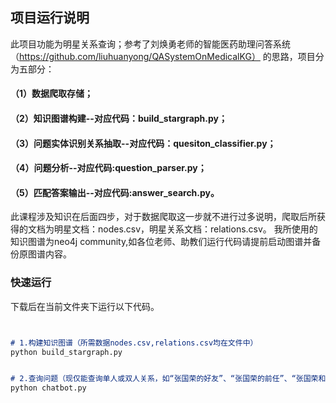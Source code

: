 ## 项目运行说明

此项目功能为明星关系查询；参考了刘焕勇老师的智能医药助理问答系统（https://github.com/liuhuanyong/QASystemOnMedicalKG） 的思路，项目分为五部分：
#### （1）数据爬取存储；
#### （2）知识图谱构建--对应代码：build_stargraph.py；
#### （3）问题实体识别关系抽取--对应代码：quesiton_classifier.py；
#### （4）问题分析--对应代码:question_parser.py；
#### （5）匹配答案输出--对应代码:answer_search.py。
此课程涉及知识在后面四步，对于数据爬取这一步就不进行过多说明，爬取后所获得的文档为明星文档：nodes.csv，明星关系文档：relations.csv。
我所使用的知识图谱为neo4j community,如各位老师、助教们运行代码请提前启动图谱并备份原图谱内容。


### 快速运行
下载后在当前文件夹下运行以下代码。


```markdown


# 1.构建知识图谱（所需数据nodes.csv,relations.csv均在文件中）
python build_stargraph.py


# 2.查询问题（现仅能查询单人或双人关系，如“张国荣的好友”、“张国荣的前任”、“张国荣和林青霞的关系”、“杨幂和刘恺威是夫妻吗”）
python chatbot.py
```

